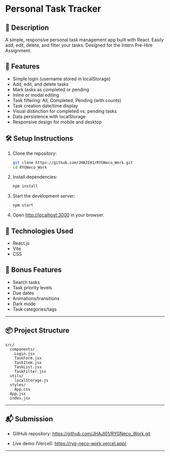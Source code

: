 # Personal Task Tracker

## 📖 Description
A simple, responsive personal task management app built with React. Easily add, edit, delete, and filter your tasks. Designed for the Intern Pre-Hire Assignment.

## 🚀 Features
- Simple login (username stored in localStorage)
- Add, edit, and delete tasks
- Mark tasks as completed or pending
- Inline or modal editing
- Task filtering: All, Completed, Pending (with counts)
- Task creation date/time display
- Visual distinction for completed vs. pending tasks
- Data persistence with localStorage
- Responsive design for mobile and desktop

## 🛠 Setup Instructions
1. Clone the repository:
   ```bash
   git clone https://github.com/JHAJI01/RYGNeco_Work.git
   cd RYGNeco_Work
   ```
2. Install dependencies:
   ```bash
   npm install
   ```
3. Start the development server:
   ```bash
   npm start
   ```
4. Open [http://localhost:3000](http://localhost:3000) in your browser.

## 🧰 Technologies Used
- React.js
- Vite
- CSS


## 🌟 Bonus Features 
- Search tasks
- Task priority levels
- Due dates
- Animations/transitions
- Dark mode
- Task categories/tags

---

## 📦 Project Structure
```
src/
  components/
    Login.jsx
    TaskForm.jsx
    TaskItem.jsx
    TaskList.jsx
    TaskFilter.jsx
  utils/
    localStorage.js
  styles/
    App.css
  App.jsx
  index.jsx
```

---

## 📬 Submission
- GitHub repository: https://github.com/JHAJI01/RYGNeco_Work.git

- Live demo (Vercel): https://ryg-neco-work.vercel.app/

---
